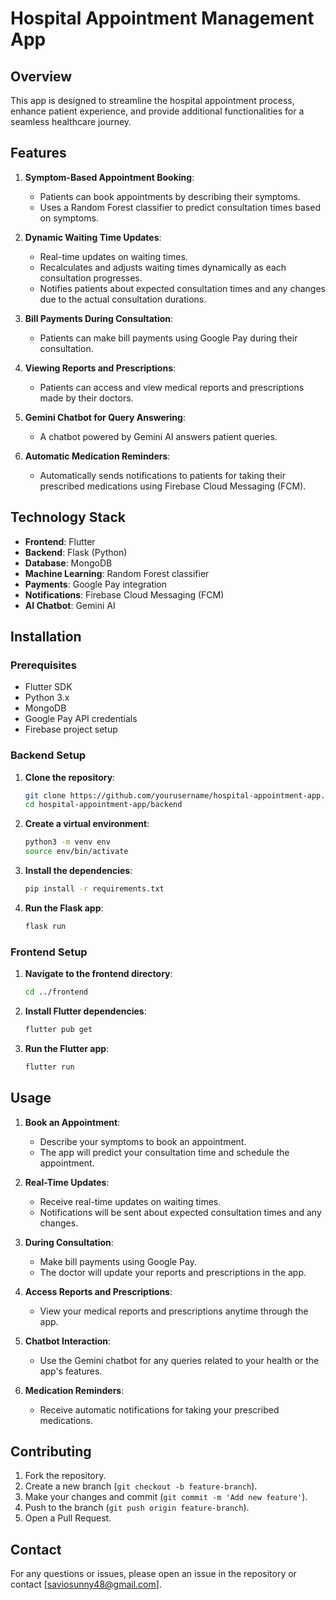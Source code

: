 # Hospital Appointment Management App

## Overview
This app is designed to streamline the hospital appointment process, enhance patient experience, and provide additional functionalities for a seamless healthcare journey. 

## Features
1. **Symptom-Based Appointment Booking**:
    - Patients can book appointments by describing their symptoms.
    - Uses a Random Forest classifier to predict consultation times based on symptoms.

2. **Dynamic Waiting Time Updates**:
    - Real-time updates on waiting times.
    - Recalculates and adjusts waiting times dynamically as each consultation progresses.
    - Notifies patients about expected consultation times and any changes due to the actual consultation durations.

3. **Bill Payments During Consultation**:
    - Patients can make bill payments using Google Pay during their consultation.

4. **Viewing Reports and Prescriptions**:
    - Patients can access and view medical reports and prescriptions made by their doctors.

5. **Gemini Chatbot for Query Answering**:
    - A chatbot powered by Gemini AI answers patient queries.

6. **Automatic Medication Reminders**:
    - Automatically sends notifications to patients for taking their prescribed medications using Firebase Cloud Messaging (FCM).

## Technology Stack

- **Frontend**: Flutter
- **Backend**: Flask (Python)
- **Database**: MongoDB
- **Machine Learning**: Random Forest classifier
- **Payments**: Google Pay integration
- **Notifications**: Firebase Cloud Messaging (FCM)
- **AI Chatbot**: Gemini AI

## Installation

### Prerequisites

- Flutter SDK
- Python 3.x
- MongoDB
- Google Pay API credentials
- Firebase project setup

### Backend Setup

1. **Clone the repository**:
    ```bash
    git clone https://github.com/yourusername/hospital-appointment-app.git
    cd hospital-appointment-app/backend
    ```

2. **Create a virtual environment**:
    ```bash
    python3 -m venv env
    source env/bin/activate
    ```

3. **Install the dependencies**:
    ```bash
    pip install -r requirements.txt
    ```

4. **Run the Flask app**:
    ```bash
    flask run
    ```

### Frontend Setup

1. **Navigate to the frontend directory**:
    ```bash
    cd ../frontend
    ```

2. **Install Flutter dependencies**:
    ```bash
    flutter pub get
    ```

3. **Run the Flutter app**:
    ```bash
    flutter run
    ```

## Usage

1. **Book an Appointment**:
    - Describe your symptoms to book an appointment.
    - The app will predict your consultation time and schedule the appointment.

2. **Real-Time Updates**:
    - Receive real-time updates on waiting times.
    - Notifications will be sent about expected consultation times and any changes.

3. **During Consultation**:
    - Make bill payments using Google Pay.
    - The doctor will update your reports and prescriptions in the app.

4. **Access Reports and Prescriptions**:
    - View your medical reports and prescriptions anytime through the app.

5. **Chatbot Interaction**:
    - Use the Gemini chatbot for any queries related to your health or the app's features.

6. **Medication Reminders**:
    - Receive automatic notifications for taking your prescribed medications.

## Contributing

1. Fork the repository.
2. Create a new branch (`git checkout -b feature-branch`).
3. Make your changes and commit (`git commit -m 'Add new feature'`).
4. Push to the branch (`git push origin feature-branch`).
5. Open a Pull Request.



## Contact

For any questions or issues, please open an issue in the repository or contact [saviosunny48@gmail.com].
